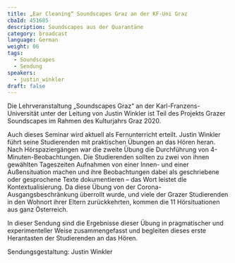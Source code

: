 ```yaml
---
title: „Ear Cleaning“ Soundscapes Graz an der KF-Uni Graz
cbaId: 451685
description: Soundscapes aus der Quarantäne
category: broadcast
language: German
weight: 06
tags:
  - Soundscapes
  - Sendung
speakers:
  - justin_winkler
draft: false
---
```

Die Lehrveranstaltung „Soundscapes Graz“ an der Karl-Franzens-Universität unter der Leitung von Justin Winkler ist Teil des Projekts Grazer Soundscapes im Rahmen des Kulturjahrs Graz 2020.

Auch dieses Seminar wird aktuell als Fernunterricht erteilt. Justin Winkler führt seine Studierenden mit praktischen Übungen an das Hören heran. Nach Hörspaziergängen war die zweite Übung die Durchführung von 4-Minuten-Beobachtungen. Die Studierenden sollten zu zwei von ihnen gewählten Tageszeiten Aufnahmen von einer Innen- und einer Außensituation machen und ihre Beobachtungen dabei als geschriebene oder gesprochene Texte dokumentieren – das Wort leistet die Kontextualisierung. Da diese Übung von der Corona-Ausgangsbeschränkung überrollt wurde, und viele der Grazer Studierenden in den Wohnort ihrer Eltern zurückkehrten, kommen die 11 Hörsituationen aus ganz Österreich.

In dieser Sendung sind die Ergebnisse dieser Übung in pragmatischer und experimenteller Weise zusammengefasst und begleiten dieses erste Herantasten der Studierenden an das Hören.

Sendungsgestaltung: Justin Winkler
